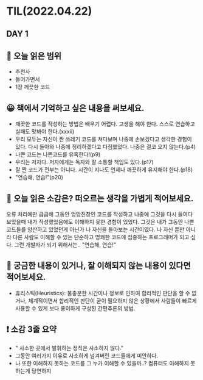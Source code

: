 # TIL(2022.04.22)
## DAY 1
## 📖 오늘 읽은 범위
- 추천사
- 들어가면서
- 1장 깨끗한 코드

## 😀 책에서 기억하고 싶은 내용을 써보세요.
- 깨끗한 코드를 작성하는 방법은 배우기 어렵다. 고생을 해야 한다. 스스로 연습하고 실패도 맛봐야 한다.(xxxii)
- 우리 모두는 자신이 짠 쓰레기 코드를 쳐다보며 나중에 손보겠다고 생각한 경험이 있다. 다시 돌아와 나중에 정리하겠다고 다짐했었다. 나중은 결코 오지 않는다.(p4)
- 나쁜 코드는 나쁜코드를 유혹한다!(p9)
- 우리는 저자다. 저자에게는 독자와 잘 소통할 책임도 있다.(p17)
- 잘 짠 코드가 전부는 아니다. 시간이 지나도 언제나 깨끗하게 유지해야 한다.(p18)
- "연습해, 연습!"(p20)

## 🤔 오늘 읽은 소감은? 떠오르는 생각을 가볍게 적어보세요.
오류 처리에만 급급해 그동안 엉망진창인 코드를 작성하고 나중에 그것을 다시 들여다 보았을때 내가 작성했었음에도 이해하지 못한 경험이 있었다.
그것은 내가 그동안 나쁜코드들를 양산하고 있었던게 아닌가 나 자신을 돌아보는 시간이였다. 
나 자신 뿐만 아니라 다른 사람도 이해할 수 있는 단순하고 명쾌한 코드에 집중하는 프로그래머가 되고 싶다. 그런 개발자가 되기 위해서는.. "연습해, 연습!"

## 🔎 궁금한 내용이 있거나, 잘 이해되지 않는 내용이 있다면 적어보세요.
- 휴리스틱(Heuristics): 불충분한 시간이나 정보로 인하여 합리적인 판단을 할 수 없거나, 체계적이면서 합리적인 판단이 굳이 필요하지 않은 상황에서 사람들이 빠르게 사용할 수 있게 보다 용이하게 구성된 간편추론의 방법. 

##  ❗️ 소감 3줄 요약
- " 사소한 곳에서 발휘하는 정직은 사소하지 않다."
-  그동안 여러가지 이유로 사소하게 넘겨버린 코드들에게 미안하다.
- 나 또한 이해하지 못하는 코드를 그 누가 이해할 수 있을까..? 컴퓨터도 이해하지 못하는게 당연하지 
